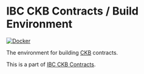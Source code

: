# IBC CKB Contracts / Build Environment

[![Docker]](https://hub.docker.com/repository/docker/yangby0cryptape/ibc-ckb-contracts-build-env)

The environment for building [CKB] contracts.

This is a part of [IBC CKB Contracts].

[Docker]: https://img.shields.io/docker/v/yangby0cryptape/ibc-ckb-contracts-build-env?label=docker&sort=semver

[CKB]: https://github.com/nervosnetwork/ckb
[IBC CKB Contracts]: https://github.com/synapseweb3/ibc-ckb-contracts
